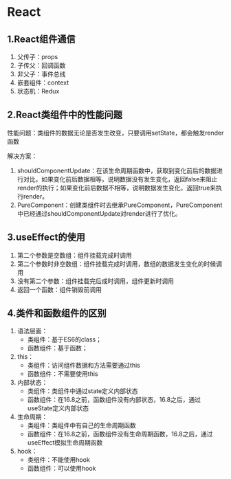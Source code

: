 # React

## 1.React组件通信

1. 父传子：props
2. 子传父：回调函数
3. 非父子：事件总线
4. 嵌套组件：context
5. 状态机：Redux

## 2.React类组件中的性能问题

性能问题：类组件的数据无论是否发生改变，只要调用setState，都会触发render函数

解决方案：

1. shouldComponentUpdate：在该生命周期函数中，获取到变化前后的数据进行对比，如果变化前后数据相等，说明数据没有发生变化，返回false来阻止render的执行；如果变化前后数据不相等，说明数据发生变化，返回true来执行render。
2. PureComponent：创建类组件时去继承PureComponent，PureComponent中已经通过shouldComponentUpdate对render进行了优化。

## 3.useEffect的使用

1. 第二个参数是空数组：组件挂载完成时调用
2. 第二个参数时非空数组：组件挂载完成时调用，数组的数据发生变化的时候调用
3. 没有第二个参数：组件挂载完后成时调用，组件更新时调用
4. 返回一个函数：组件销毁前调用

## 4.类件和函数组件的区别

1. 语法层面：
   - 类组件：基于ES6的class；
   - 函数组件：基于函数；
2. this：
   - 类组件：访问组件数据和方法需要通过this
   - 函数组件：不需要使用this
3. 内部状态：
   - 类组件：类组件中通过state定义内部状态
   - 函数组件：在16.8之前，函数组件没有内部状态，16.8之后，通过useState定义内部状态
4. 生命周期：
   - 类组件：类组件中有自己的生命周期函数
   - 函数组件：在16.8之前，函数组件没有生命周期函数，16.8之后，通过useEffect模拟生命周期函数
5. hook：
   - 类组件：不能使用hook
   - 函数组件：可以使用hook

​    

